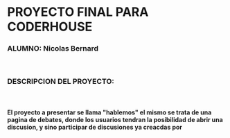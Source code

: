 <H1>PROYECTO FINAL PARA CODERHOUSE</H1>

<H3>ALUMNO: Nicolas Bernard</H3>
<br>
<h3>DESCRIPCION DEL PROYECTO:</h3>
<br>
<h4>El proyecto a presentar se llama "hablemos" el mismo se trata de una pagina de debates, donde los usuarios
tendran la posibilidad de abrir una discusion, y sino participar de discusiones ya creacdas por </h4>